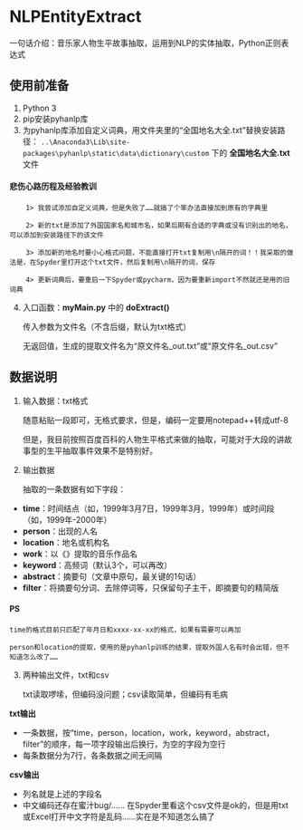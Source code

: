 ﻿# NLPEntityExtract
一句话介绍：音乐家人物生平故事抽取，运用到NLP的实体抽取，Python正则表达式


## 使用前准备
1. Python 3
2. pip安装pyhanlp库
3. 为pyhanlp库添加自定义词典，用文件夹里的“全国地名大全.txt”替换安装路径：
`..\Anaconda3\Lib\site-packages\pyhanlp\static\data\dictionary\custom`  下的 **全国地名大全.txt** 文件

#### 悲伤心路历程及经验教训

        1> 我尝试添加自定义词典，但是失败了……就搞了个笨办法直接加到原有的字典里
        
        2> 新的txt是添加了外国国家名和城市名，如果后期有合适的字典或没有识别出的地名，可以添加到安装路径下的该文件
        
        3> 添加新的地名时要小心格式问题，不能直接打开txt复制用\n隔开的词！！我采取的做法是，在Spyder里打开这个txt文件，然后复制用\n隔开的词，保存
        
        4> 更新词典后，要重启一下Spyder或pycharm，因为要重新import不然就还是用的旧词典


4. 入口函数：**myMain.py** 中的 **doExtract()**

    传入参数为文件名（不含后缀，默认为txt格式）
    
    无返回值，生成的提取文件名为“原文件名_out.txt”或“原文件名_out.csv”


## 数据说明
1. 输入数据：txt格式

    随意粘贴一段即可，无格式要求，但是，编码一定要用notepad++转成utf-8
    
    但是，我目前按照百度百科的人物生平格式来做的抽取，可能对于大段的讲故事型的生平抽取事件效果不是特别好。

2. 输出数据

    抽取的一条数据有如下字段：
* **time**：时间结点（如，1999年3月7日，1999年3月，1999年）或时间段（如，1999年-2000年）
* **person**：出现的人名
* **location**：地名或机构名
* **work**：以《》提取的音乐作品名
* **keyword**：高频词（默认3个，可以再改）
* **abstract**：摘要句（文章中原句，最关键的1句话）
* **filter**：将摘要句分词、去除停词等，只保留句子主干，即摘要句的精简版

#### PS

    time的格式目前只匹配了年月日和xxxx-xx-xx的格式，如果有需要可以再加
    
    person和location的提取，使用的是pyhanlp训练的结果，提取外国人名有时会出错，但不知道怎么改了……

3. 两种输出文件，txt和csv

    txt读取啰嗦，但编码没问题；csv读取简单，但编码有毛病

**txt输出**
* 一条数据，按“time，person，location，work，keyword，abstract，filter”的顺序，每一项字段输出后换行，为空的字段为空行
* 每条数据分为7行，各条数据之间无间隔

**csv输出**
* 列名就是上述的字段名
* 中文编码还存在蜜汁bug/…… 在Spyder里看这个csv文件是ok的，但是用txt或Excel打开中文字符是乱码……实在是不知道怎么搞了
